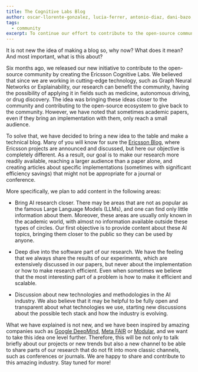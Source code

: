 ```yaml
---
title: The Cognitive Labs Blog
author: oscar-llorente-gonzalez, lucia-ferrer, antonio-diaz, dani-bazo, alvaro, sangam
tags:
  - community
excerpt: To continue our effort to contribute to the open-source community we would like to present the Cognitive Labs Blog, our new channel to communicate about the research we are doing, trying to bring closer our technology to the public.
---
```


It is not new the idea of making a blog so, why now? What does it mean? And most important, what is this about?

Six months ago, we released our new initiative to contribute to the open-source community by creating the Ericsson Cognitive Labs. We believed that since we are working in cutting-edge technology, such as Graph Neural Networks or Explainability, our research can benefit the community, having the possibility of applying it in fields such as medicine, autonomous driving, or drug discovery. The idea was bringing these ideas closer to the community and contributing to the open-source ecosystem to give back to the community. However, we have noted that sometimes academic papers, even if they bring an implementation with them, only reach a small audience.

To solve that, we have decided to bring a new idea to the table and make a technical blog. Many of you will know for sure the [Ericsson Blog](https://www.ericsson.com/en/blog), where Ericsson projects are announced and discussed, but here our objective is completely different. As a result, our goal is to make our research more readily available, reaching a larger audience than a paper alone, and creating articles about specific implementations (sometimes with significant efficiency savings) that might not be appropriate for a journal or conference.

More specifically, we plan to add content in the following areas:

- Bring AI research closer. There may be areas that are not as popular as the famous Large Language Models (LLMs), and one can find only little information about them. Moreover, these areas are usually only known in the academic world, with almost no information available outside these types of circles. Our first objective is to provide content about these AI topics, bringing them closer to the public so they can be used by anyone.

- Deep dive into the software part of our research. We have the feeling that we always share the results of our experiments, which are extensively discussed in our papers, but never about the implementation or how to make research efficient. Even when sometimes we believe that the most interesting part of a problem is how to make it efficient and scalable.

- Discussion about new technologies and methodologies in the AI industry. We also believe that it may be helpful to be fully open and transparent about what technologies we use, starting new discussions about the possible tech stack and how the industry is evolving.

What we have explained is not new, and we have been inspired by amazing companies such as [Google DeepMind][1], [Meta FAIR][2] or [Modular][3], and we want to take this idea one level further. Therefore, this will be not only to talk briefly about our projects or new trends but also a new channel to be able to share parts of our research that do not fit into more classic channels, such as conferences or journals. We are happy to share and contribute to this amazing industry. Stay tuned for more!

[1]:https://deepmind.google/
[2]:https://ai.meta.com/research/
[3]:https://www.modular.com/blog/
